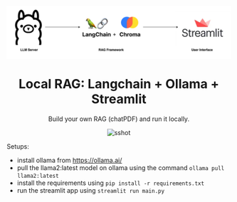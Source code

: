 <!-- Improved compatibility of back to top link: See: https://github.com/othneildrew/Best-README-Template/pull/73 -->
<a name="readme-top"></a>

<br />
<div align="center">
  <a href="https://github.com/Isa1asN/local-rag">
    <div style="background-color: white;">
      <img src="images/logoimg.png" alt="Logo">
    </div>
  </a>

<h1 align="center">Local RAG: Langchain + Ollama + Streamlit </h1>

  <p align="center">
    Build your own RAG (chatPDF) and run it locally.
  </p>
  <img src="https://github.com/Isa1asN/local-rag/images/logoimg.png" alt="sshot">

</div>

Setups:
- install ollama from https://ollama.ai/ 
- pull the llama2:latest model on ollama using the command `ollama pull llama2:latest`
- install the requirements using `pip install -r requirements.txt`
- run the streamlit app using `streamlit run main.py`
